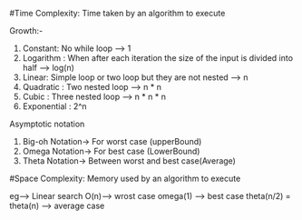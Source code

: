 #Time Complexity: Time taken by an algorithm to execute

Growth:-
1. Constant: No while loop --> 1
2. Logarithm : When after each iteration the size of the input is divided into half --> log(n)
3. Linear: Simple loop or two loop but they are not nested --> n
4. Quadratic : Two nested loop --> n * n
5. Cubic : Three nested loop --> n * n * n
6. Exponential : 2^n 



Asymptotic notation
1. Big-oh Notation-> For worst case (upperBound)
2. Omega Notation-> For best case (LowerBound)
2. Theta Notation-> Between worst and  best case(Average)

#Space Complexity: Memory used by an algorithm to execute

eg--> Linear search
O(n)--> wrost case
omega(1) --> best case
theta(n/2) = theta(n) --> average case